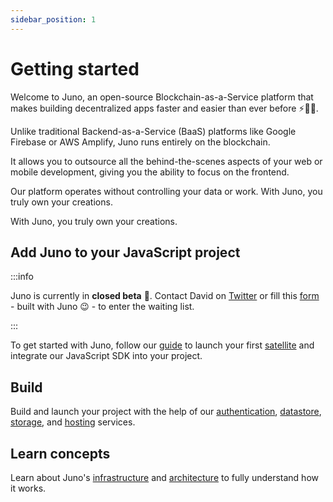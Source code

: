```yaml
---
sidebar_position: 1
---
```


# Getting started

Welcome to Juno, an open-source Blockchain-as-a-Service platform that makes building decentralized apps faster and easier than ever before ⚡️🚀🤯.

Unlike traditional Backend-as-a-Service (BaaS) platforms like Google Firebase or AWS Amplify, Juno runs entirely on the blockchain.

It allows you to outsource all the behind-the-scenes aspects of your web or mobile development, giving you the ability to focus on the frontend.

Our platform operates without controlling your data or work. With Juno, you truly own your creations.

With Juno, you truly own your creations.

## Add Juno to your JavaScript project

:::info

Juno is currently in **closed beta** 👀. Contact David on [Twitter](https://daviddalbusco.com) or fill this [form](https://jx5yt-yyaaa-aaaal-abzbq-cai.ic0.app/) - built with Juno 😉 - to enter the waiting list.

:::

To get started with Juno, follow our [guide](add-juno-to-an-app/create-a-satellite.md) to launch your first [satellite](terminology.md#satellite) and integrate our JavaScript SDK into your project.

## Build

Build and launch your project with the help of our [authentication](build/authentication.md), [datastore](build/datastore.md), [storage](build/storage.md), and [hosting](build/hosting.md) services.

## Learn concepts

Learn about Juno's [infrastructure](category/infrastructure) and [architecture](architecture.md) to fully understand how it works.
